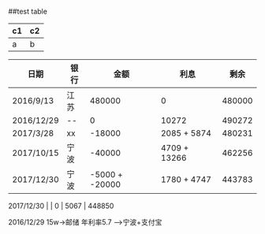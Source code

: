 ##test table

c1 | c2
-|-
a  | b

日期 | 银行 | 金额 | 利息 | 剩余
-|-|-|-|-
2016/9/13 | 江苏 | 480000 | 0 | 480000
2016/12/29|--| 0 | 10272 | 490272
2017/3/28 | xx  | -18000 | 2085 + 5874 | 480231
2017/10/15 | 宁波 | -40000 | 4709 + 13266 | 462256
2017/12/30 | 宁波 | -5000 + -20000 | 1780 + 4747 | 443783

2017/12/30 |  | 0 | 5067 | 448850

2016/12/29 15w->邮储 年利率5.7 -->宁波+支付宝
